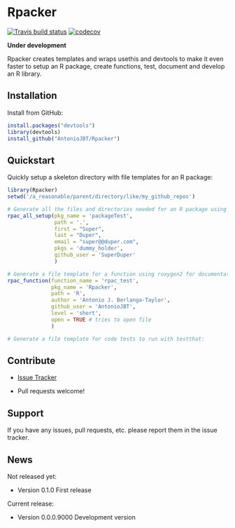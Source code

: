 
# Rpacker

[![Travis build status](https://travis-ci.org/AntonioJBT/Rpacker.svg?branch=master)](https://travis-ci.org/AntonioJBT/Rpacker)
[![codecov](https://codecov.io/gh/AntonioJBT/Rpacker/branch/master/graph/badge.svg)](https://codecov.io/gh/AntonioJBT/Rpacker)

**Under development**

Rpacker creates templates and wraps usethis and devtools to make it even faster to setup an R package, create functions, test, document and develop an R library. 

## Installation

<!---
You can install the released version of Rpacker from [CRAN](https://CRAN.R-project.org) with:

``` r
install.packages("Rpacker")
```
--->

Install from GitHub:
``` r
install.packages("devtools")
library(devtools)
install_github("AntonioJBT/Rpacker")
```


## Quickstart

Quickly setup a skeleton directory with file templates for an R package:

``` r
library(Rpacker)
setwd('/a_reasonable/parent/directory/like/my_github_repos')

# Generate all the files and directories needed for an R package using the devtools workflow:
rpac_all_setup(pkg_name = 'packageTest',
               path = '.',
               first = "Super",
               last = "Duper",
               email = "super@@duper.com",
               pkgs = 'dummy_holder',
               github_user = 'SuperDuper'
               )

# Generate a file template for a function using roxygen2 for documentation:
rpac_function(function_name = 'rpac_test',
              pkg_name = 'Rpacker',
              path = 'R',
              author = 'Antonio J. Berlanga-Taylor',
              github_user = 'AntonioJBT',
              level = 'short',
              open = TRUE # tries to open file
              )

# Generate a file template for code tests to run with testthat:

```


## Contribute

- [Issue Tracker](https://github.com/AntonioJBT/Rpacker/issues)

- Pull requests welcome!


Support
-------

If you have any issues, pull requests, etc. please report them in the issue tracker.

## News

Not released yet:

- Version 0.1.0
  First release

Current release:

- Version 0.0.0.9000
  Development version


